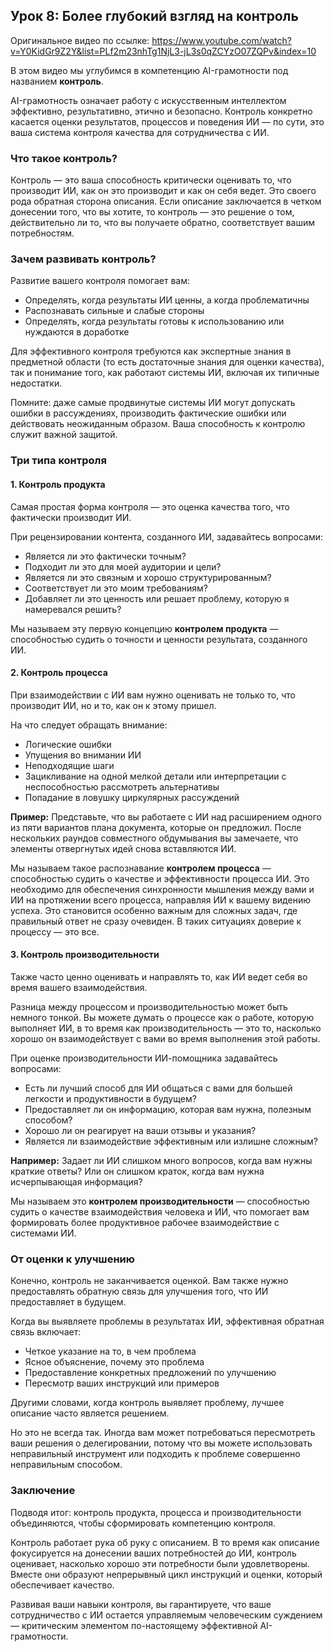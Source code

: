 ## Урок 8: Более глубокий взгляд на контроль

Оригинальное видео по ссылке: https://www.youtube.com/watch?v=Y0KidGr9Z2Y&list=PLf2m23nhTg1NjL3-jL3s0qZCYzO07ZQPv&index=10

В этом видео мы углубимся в компетенцию AI-грамотности под названием **контроль**.

AI-грамотность означает работу с искусственным интеллектом эффективно, результативно, этично и безопасно. Контроль конкретно касается оценки результатов, процессов и поведения ИИ — по сути, это ваша система контроля качества для сотрудничества с ИИ.

### Что такое контроль?

Контроль — это ваша способность критически оценивать то, что производит ИИ, как он это производит и как он себя ведет. Это своего рода обратная сторона описания. Если описание заключается в четком донесении того, что вы хотите, то контроль — это решение о том, действительно ли то, что вы получаете обратно, соответствует вашим потребностям.

### Зачем развивать контроль?

Развитие вашего контроля помогает вам:
- Определять, когда результаты ИИ ценны, а когда проблематичны
- Распознавать сильные и слабые стороны
- Определять, когда результаты готовы к использованию или нуждаются в доработке

Для эффективного контроля требуются как экспертные знания в предметной области (то есть достаточные знания для оценки качества), так и понимание того, как работают системы ИИ, включая их типичные недостатки.

Помните: даже самые продвинутые системы ИИ могут допускать ошибки в рассуждениях, производить фактические ошибки или действовать неожиданным образом. Ваша способность к контролю служит важной защитой.

### Три типа контроля

#### 1. Контроль продукта

Самая простая форма контроля — это оценка качества того, что фактически производит ИИ.

При рецензировании контента, созданного ИИ, задавайтесь вопросами:
- Является ли это фактически точным?
- Подходит ли это для моей аудитории и цели?
- Является ли это связным и хорошо структурированным?
- Соответствует ли это моим требованиям?
- Добавляет ли это ценность или решает проблему, которую я намеревался решить?

Мы называем эту первую концепцию **контролем продукта** — способностью судить о точности и ценности результата, созданного ИИ.

#### 2. Контроль процесса

При взаимодействии с ИИ вам нужно оценивать не только то, что производит ИИ, но и то, как он к этому пришел.

На что следует обращать внимание:
- Логические ошибки
- Упущения во внимании ИИ
- Неподходящие шаги
- Зацикливание на одной мелкой детали или интерпретации с неспособностью рассмотреть альтернативы
- Попадание в ловушку циркулярных рассуждений

**Пример:** Представьте, что вы работаете с ИИ над расширением одного из пяти вариантов плана документа, которые он предложил. После нескольких раундов совместного обдумывания вы замечаете, что элементы отвергнутых идей снова вставляются ИИ.

Мы называем такое распознавание **контролем процесса** — способностью судить о качестве и эффективности процесса ИИ. Это необходимо для обеспечения синхронности мышления между вами и ИИ на протяжении всего процесса, направляя ИИ к вашему видению успеха. Это становится особенно важным для сложных задач, где правильный ответ не сразу очевиден. В таких ситуациях доверие к процессу — это все.

#### 3. Контроль производительности

Также часто ценно оценивать и направлять то, как ИИ ведет себя во время вашего взаимодействия.

Разница между процессом и производительностью может быть немного тонкой. Вы можете думать о процессе как о работе, которую выполняет ИИ, в то время как производительность — это то, насколько хорошо он взаимодействует с вами во время выполнения этой работы.

При оценке производительности ИИ-помощника задавайтесь вопросами:
- Есть ли лучший способ для ИИ общаться с вами для большей легкости и продуктивности в будущем?
- Предоставляет ли он информацию, которая вам нужна, полезным способом?
- Хорошо ли он реагирует на ваши отзывы и указания?
- Является ли взаимодействие эффективным или излишне сложным?

**Например:** Задает ли ИИ слишком много вопросов, когда вам нужны краткие ответы? Или он слишком краток, когда вам нужна исчерпывающая информация?

Мы называем это **контролем производительности** — способностью судить о качестве взаимодействия человека и ИИ, что помогает вам формировать более продуктивное рабочее взаимодействие с системами ИИ.

### От оценки к улучшению

Конечно, контроль не заканчивается оценкой. Вам также нужно предоставлять обратную связь для улучшения того, что ИИ предоставляет в будущем.

Когда вы выявляете проблемы в результатах ИИ, эффективная обратная связь включает:
- Четкое указание на то, в чем проблема
- Ясное объяснение, почему это проблема
- Предоставление конкретных предложений по улучшению
- Пересмотр ваших инструкций или примеров

Другими словами, когда контроль выявляет проблему, лучшее описание часто является решением.

Но это не всегда так. Иногда вам может потребоваться пересмотреть ваши решения о делегировании, потому что вы можете использовать неправильный инструмент или подходить к проблеме совершенно неправильным способом.

### Заключение

Подводя итог: контроль продукта, процесса и производительности объединяются, чтобы сформировать компетенцию контроля.

Контроль работает рука об руку с описанием. В то время как описание фокусируется на донесении ваших потребностей до ИИ, контроль оценивает, насколько хорошо эти потребности были удовлетворены. Вместе они образуют непрерывный цикл инструкций и оценки, который обеспечивает качество.

Развивая ваши навыки контроля, вы гарантируете, что ваше сотрудничество с ИИ остается управляемым человеческим суждением — критическим элементом по-настоящему эффективной AI-грамотности.